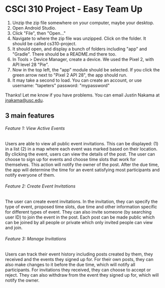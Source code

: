 # CSCI 310 Project - Easy Team Up

1. Unzip the zip file somewhere on your computer, maybe your desktop.
2. Open Android Studio.
3. Click "File", then "Open..."
4. Navigate to where the zip file was unzipped. Click on the folder. It should be called cs310-project.
5. It should open, and display a bunch of folders including "app" and "Gradle". There should be a README.md there too. 
7. In Tools > Device Manager, create a device. We used the Pixel 2, with API level 28 "Pie".
8.  Now in the top left, the "app" module should be selected. If you click the green arrow next to "Pixel 2 API 28", the app should run.
9. It may take a second to load. You can create an account, or use 
username: "tapeters"
password: "mypassword"

Thanks!
Let me know if you have problems. 
You can email Justin Nakama at jnakama@usc.edu. 


## 3 main features

###### Feature 1: View Active Events
Users are able to view all public event invitations. This can be displayed: (1) in a list (2) in a map where
each event was marked based on their location. By clicking the event, users can view the details of the
post. The user can choose to sign up for events and choose time slots that work for themselves. This
action will notify the owner of the post. After the due time, the app will determine the time for an event
satisfying most participants and notify everyone of them.

###### Feature 2: Create Event Invitations
The user can create event invitations. In the invitation, they can specify the type of event, proposed time
slots, due time and other information specific for different types of event. They can also invite someone
(by searching user ID) to join the event in the post. Each post can be made public which can be joined by
all people or private which only invited people can view and join.

###### Feature 3: Manage Invitations
Users can track their event history including posts created by them, they received and the events they
signed up for. For their own posts, they can also make changes to it before the due time, which will notify
all participants. For invitations they received, they can choose to accept or reject. They can also withdraw
from the event they signed up for, which will notify the owner.
